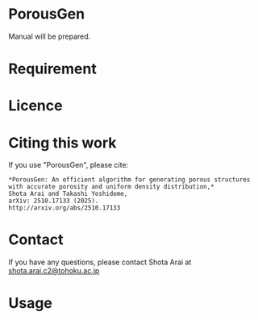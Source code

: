 # PorousGen

Manual will be prepared.


# Requirement


# Licence

# Citing this work
If you use "PorousGen", please cite:
```
*PorousGen: An efficient algorithm for generating porous structures with accurate porosity and uniform density distribution,*
Shota Arai and Takashi Yoshidome,
arXiv: 2510.17133 (2025).
http://arxiv.org/abs/2510.17133
```

# Contact
If you have any questions, please contact Shota Arai at<br>
shota.arai.c2@tohoku.ac.jp

# Usage
